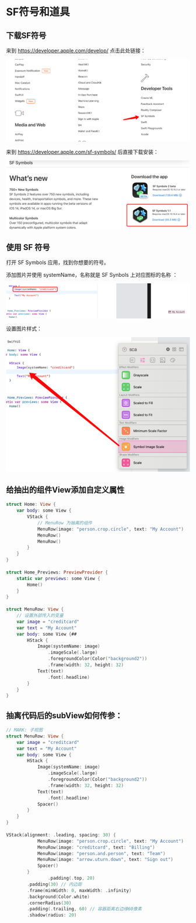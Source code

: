 # SF符号和道具

## 下载SF符号

来到 https://developer.apple.com/develop/ 点击此处链接：

![image-20200726141418471](images/image-20200726141418471.png)

来到 https://developer.apple.com/sf-symbols/ 后直接下载安装：

![image-20200726141552965](images/image-20200726141552965.png)

## 使用 SF 符号

打开 SF Symbols 应用，找到你想要的符号。

添加图片并使用 systemName，名称就是 SF Synbols 上对应图标的名称 ：

![image-20200726144138273](images/image-20200726144138273.png)

设置图片样式：

![image-20200726144046351](images/image-20200726144046351.png)



## 给抽出的组件View添加自定义属性

```swift
struct Home: View {
    var body: some View {
        VStack {
            // MenuRow 为抽离的组件
            MenuRow(image: "person.crop.circle", text: "My Account")
            MenuRow()
            MenuRow()
        }
    }
}

struct Home_Previews: PreviewProvider {
    static var previews: some View {
        Home()
    }
}

struct MenuRow: View {
    // 设置外部传入的变量
    var image = "creditcard"
    var text = "My Account"
    var body: some View {##
        HStack {
            Image(systemName: image)
                .imageScale(.large)
                .foregroundColor(Color("background2"))
                .frame(width: 32, height: 32)
            Text(text)
                .font(.headline)
        }
    }
}
```

## 抽离代码后的subView如何传参：

```swift
// MARK: 子视图
struct MenuRow: View {
    var image = "creditcard"
    var text = "My Account"
    var body: some View {
        HStack {
            Image(systemName: image)
                .imageScale(.large)
                .foregroundColor(Color("background2"))
                .frame(width: 32, height: 32)
            Text(text)
                .font(.headline)
            Spacer()
        }
    }
}

VStack(alignment: .leading, spacing: 30) {
            MenuRow(image: "person.crop.circle", text: "My Account")
            MenuRow(image: "creditcard", text: "Billing")
            MenuRow(image: "person.and.person", text: "Team")
            MenuRow(image: "arrow.uturn.down", text: "Sign out")
            Spacer()
        }
				.padding(.top, 20)
        .padding(30) // 内边距
        .frame(minWidth: 0, maxWidth: .infinity)
        .background(Color.white)
        .cornerRadius(30)
        .padding(.trailing, 60) // 容器距离右边缘60像素
        .shadow(radius: 20)
```


